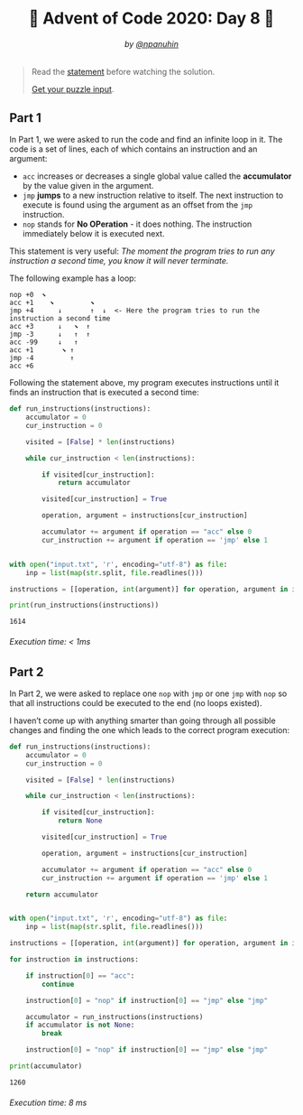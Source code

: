 <h1 align="center">🎄 Advent of Code 2020: Day 8 🎄</h1>
<h6 align="center">by <a href="https://github.com/npanuhin">@npanuhin</a></h6>

> Read the [statement](https://adventofcode.com/2020/day/8 "Visit adventofcode.com/2020/day/8") before watching the solution.
>
> [Get your puzzle input](https://adventofcode.com/2020/day/8/input "Open adventofcode.com/2020/day/8/input").


## Part 1

In Part 1, we were asked to run the code and find an infinite loop in it. The code is a set of lines, each of which contains an instruction and an argument:

- `acc` increases or decreases a single global value called the **accumulator** by the value given in the argument.
- `jmp` **jumps** to a new instruction relative to itself. The next instruction to execute is found using the argument as an offset from the `jmp` instruction.
- `nop` stands for **No OPeration** - it does nothing. The instruction immediately below it is executed next.

This statement is very useful: *The moment the program tries to run any instruction a second time, you know it will never terminate.*

The following example has a loop:

```
nop +0  ⬊          
acc +1    ⬊         ⬊ 
jmp +4      ↓       ↑  ↓  <- Here the program tries to run the instruction a second time
acc +3      ↓   ⬊  ↑ 
jmp -3      ↓   ↑  ↑ 
acc -99     ↓   ↑    
acc +1       ⬊ ↑   
jmp -4         ↑   
acc +6             
```

Following the statement above, my program executes instructions until it finds an instruction that is executed a second time:

```python
def run_instructions(instructions):
    accumulator = 0
    cur_instruction = 0

    visited = [False] * len(instructions)

    while cur_instruction < len(instructions):

        if visited[cur_instruction]:
            return accumulator

        visited[cur_instruction] = True

        operation, argument = instructions[cur_instruction]

        accumulator += argument if operation == "acc" else 0
        cur_instruction += argument if operation == 'jmp' else 1


with open("input.txt", 'r', encoding="utf-8") as file:
    inp = list(map(str.split, file.readlines()))

instructions = [[operation, int(argument)] for operation, argument in inp]

print(run_instructions(instructions))
```
```
1614
```
###### Execution time: < 1ms

## Part 2

In Part 2, we were asked to replace one `nop` with `jmp` or one `jmp` with `nop` so that all instructions could be executed to the end (no loops existed).

I haven’t come up with anything smarter than going through all possible changes and finding the one which leads to the correct program execution:

```python
def run_instructions(instructions):
    accumulator = 0
    cur_instruction = 0

    visited = [False] * len(instructions)

    while cur_instruction < len(instructions):

        if visited[cur_instruction]:
            return None

        visited[cur_instruction] = True

        operation, argument = instructions[cur_instruction]

        accumulator += argument if operation == "acc" else 0
        cur_instruction += argument if operation == 'jmp' else 1

    return accumulator


with open("input.txt", 'r', encoding="utf-8") as file:
    inp = list(map(str.split, file.readlines()))

instructions = [[operation, int(argument)] for operation, argument in inp]

for instruction in instructions:

    if instruction[0] == "acc":
        continue

    instruction[0] = "nop" if instruction[0] == "jmp" else "jmp"

    accumulator = run_instructions(instructions)
    if accumulator is not None:
        break

    instruction[0] = "nop" if instruction[0] == "jmp" else "jmp"

print(accumulator)
```
```
1260
```
###### Execution time: 8 ms
